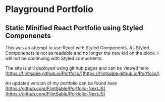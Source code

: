 # Playground Portfolio
## Static Minified React Portfolio using Styled Componenets

This was an attempt to use React with Styled Components. As Styled Componenets is not as readable and no longer the new kid on the block. I will not be continuing with Styled components. 

The site is still deployed using git hub pages and can be viewed here [https://flintsable.github.io/Portfolio/](https://flintsable.github.io/Portfolio/) 

An updated version of my portfolio can be found here [https://github.com/FlintSable/Portfolio-NextJS](https://github.com/FlintSable/Portfolio-NextJS)
